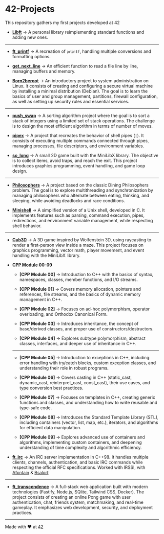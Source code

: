 # 42-Projects
This repository gathers my first projects developed at 42

- **[Libft](https://github.com/Grizzik/42-Projects/tree/main/Libft)** → A personal library reimplementing standard functions and adding new ones.

-----------------------------------------------------------------------------------------------------------------------------------------------------------

- **[ft_printf](https://github.com/Grizzik/42-Projects/tree/main/ft_printf)** → A recreation of `printf`, handling multiple conversions and formatting options.

- **[get_next_line](https://github.com/Grizzik/42-Projects/tree/main/gnl)** → An efficient function to read a file line by line, managing buffers and memory.

- **[Born2beroot](https://github.com/Grizzik/42-Projects/tree/main/born2beroot)** → An introductory project to system administration on Linux. It consists of creating and configuring a secure virtual machine by installing a minimal distribution (Debian). The goal is to learn the basics of user and group management, partitions, firewall configuration, as well as setting up security rules and essential services.

-----------------------------------------------------------------------------------------------------------------------------------------------------------

- **[push_swap](https://github.com/Grizzik/42-Projects/tree/main/push_swap)** → A sorting algorithm project where the goal is to sort a stack of integers using a limited set of stack operations. The challenge is to design the most efficient algorithm in terms of number of moves.

- **[pipex](https://github.com/Grizzik/42-Projects/tree/main/pipex)** → A project that recreates the behavior of shell pipes (`|`). It consists of executing multiple commands connected through pipes, managing processes, file descriptors, and environment variables.

- **[so_long](https://github.com/Grizzik/42-Projects/tree/main/so_long)** → A small 2D game built with the MiniLibX library. The objective is to collect items, avoid traps, and reach the exit. This project introduces graphics programming, event handling, and game loop design.

-----------------------------------------------------------------------------------------------------------------------------------------------------------

- **[Philosophers](https://github.com/Grizzik/42-Projects/tree/main/philosophers)** → A project based on the classic Dining Philosophers problem. The goal is to explore multithreading and synchronization by managing philosophers who alternate between eating, thinking, and sleeping, while avoiding deadlocks and race conditions.

- **[Minishell](https://github.com/Grizzik/42-Projects/tree/main/minishell)** → A simplified version of a Unix shell, developed in C. It implements features such as parsing, command execution, pipes, redirections, and environment variable management, while respecting shell behavior.

-----------------------------------------------------------------------------------------------------------------------------------------------------------

- **[Cub3D](https://github.com/Grizzik/42-Projects/tree/main/cub3d)** → A 3D game inspired by Wolfenstein 3D, using raycasting to render a first-person view inside a maze. This project focuses on graphics programming, vector math, player movement, and event handling with the MiniLibX library.

- **[CPP Module 00-09](https://github.com/Grizzik/42-Projects/tree/main/cpp)**
    - **[CPP Module 00]** → Introduction to C++ with the basics of syntax, namespaces, classes, member functions, and I/O streams.
      
    - **[CPP Module 01]** → Covers memory allocation, pointers and references, file streams, and the basics of dynamic memory management in C++.

    - **[CPP Module 02]** → Focuses on ad-hoc polymorphism, operator overloading, and Orthodox Canonical Form.

    - **[CPP Module 03]** → Introduces inheritance, the concept of base/derived classes, and proper use of constructors/destructors.

    - **[CPP Module 04]** → Explores subtype polymorphism, abstract classes, interfaces, and deeper use of inheritance in C++.
    ----------------------------------------------------------------------------------------------------------------------------------------------------------
    - **[CPP Module 05]** → Introduction to exceptions in C++, including error handling with try/catch blocks, custom exception classes, and understanding their role in robust programs.

    - **[CPP Module 06]** → Covers casting in C++ (static_cast, dynamic_cast, reinterpret_cast, const_cast), their use cases, and type conversion best practices.

    - **[CPP Module 07]** → Focuses on templates in C++, creating generic functions and classes, and understanding how to write reusable and type-safe code.

    - **[CPP Module 08]** → Introduces the Standard Template Library (STL), including containers (vector, list, map, etc.), iterators, and algorithms for efficient data manipulation.

    - **[CPP Module 09]** → Explores advanced use of containers and algorithms, implementing custom containers, and deepening understanding of time complexity and algorithmic efficiency.

- **[ft_irc](https://github.com/Grizzik/42-Projects/tree/main/ft_irc)** → An IRC server implementation in C++98. It handles multiple clients, channels, authentication, and basic IRC commands while respecting the official RFC specifications. Worked with IRSSI, with [Afontain](https://github.com/AurelienFontaine) & [Bsalort](https://github.com/Kwro91)

----------------------------------------------------------------------------------------------------------------------------------------------------------

- **[ft_transcendence](https://github.com/Grizzik/42-Projects/tree/main/ft_transcendence)** → A full-stack web application built with modern technologies (Fastify, Node.js, SQlite, Tailwind CSS, Docker). The project consists of creating an online Pong game with user authentication, chat, friends system, matchmaking, and real-time gameplay. It emphasizes web development, security, and deployment practices.  


---
Made with ❤️ at [42](https://42.fr)

